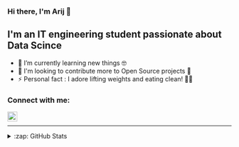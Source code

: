 ### Hi there, I'm Arij 👋


## I'm an IT engineering student passionate about Data Scince

- 🌱 I’m currently learning new things :nerd_face:
- 🥅 I'm looking to contribute more to Open Source projects :thought_balloon:
- ⚡ Personal fact : I adore lifting weights and eating clean! :weight_lifting_woman: 



### Connect with me:

[<img align="left" alt="ArijZouaoui | LinkedIn" width="22px" src="https://cdn.jsdelivr.net/npm/simple-icons@v3/icons/linkedin.svg" />][linkedin]

<br />


---



<details>
  <summary>:zap: GitHub Stats</summary>

  <img align="left" alt="ArijZouaoui's GitHub Stats" src="https://github-readme-stats.ArijZouaoui.vercel.app/api?username=ArijZouaoui&show_icons=true&hide_border=true" />

</details>


[linkedin]: https://www.linkedin.com/in/arij-zouaoui/
